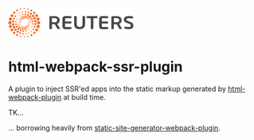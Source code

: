 ![](badge.svg)

# html-webpack-ssr-plugin

A plugin to inject SSR'ed apps into the static markup generated by [html-webpack-plugin](https://github.com/jantimon/html-webpack-plugin) at build time.

TK...

... borrowing heavily from [static-site-generator-webpack-plugin](https://github.com/markdalgleish/static-site-generator-webpack-plugin).
